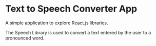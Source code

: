 # Text to Speech Converter App

A simple application to explore React.js libraries.

The Speech Library is used to convert a text entered by the user to a pronounced word.
